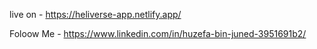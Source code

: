 
live on -
https://heliverse-app.netlify.app/

Foloow Me - https://www.linkedin.com/in/huzefa-bin-juned-3951691b2/
